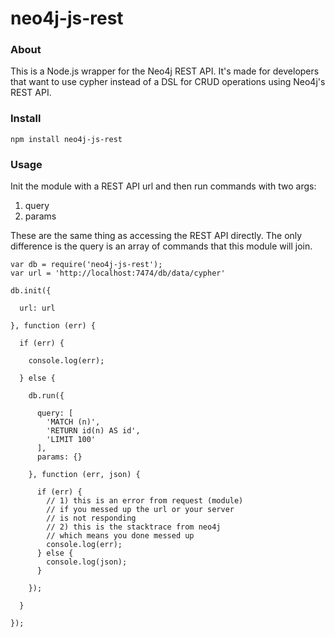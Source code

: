 neo4j-js-rest
==============

### About

This is a Node.js wrapper for the Neo4j REST API. It's made for developers that want to use cypher instead of a DSL for CRUD operations using Neo4j's REST API.

### Install

    npm install neo4j-js-rest

### Usage

Init the module with a REST API url and then run commands with two args: 

1. query
2. params

These are the same thing as accessing the REST API directly. The only difference is the query is an array of commands that this module will join.


    var db = require('neo4j-js-rest');
    var url = 'http://localhost:7474/db/data/cypher'

    db.init({

      url: url

    }, function (err) {

      if (err) {

        console.log(err);

      } else {

        db.run({

          query: [
            'MATCH (n)',
            'RETURN id(n) AS id',
            'LIMIT 100'
          ],
          params: {}

        }, function (err, json) {

          if (err) {
            // 1) this is an error from request (module) 
            // if you messed up the url or your server
            // is not responding
            // 2) this is the stacktrace from neo4j
            // which means you done messed up
            console.log(err);
          } else {
            console.log(json);
          }

        });

      }

    });
